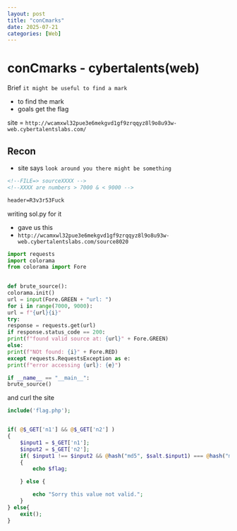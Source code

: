 ```yaml
---
layout: post
title: "conCmarks"
date: 2025-07-21
categories: [Web]
---
```


# conCmarks - cybertalents(web)

Brief `it might be useful to find a mark ` 

- to find the mark 
- goals get the flag 

site = ``http://wcamxwl32pue3e6mekgvd1gf9zrqqyz8l9o8u93w-web.cybertalentslabs.com/``
## Recon 

- site says `look around you there might be something`

```html
<!--FILE=> sourceXXXX -->
<!--XXXX are numbers > 7000 & < 9000 --> 

header=R3v3r53Fuck

```


writing sol.py for it 
- gave us this 
- `http://wcamxwl32pue3e6mekgvd1gf9zrqqyz8l9o8u93w-web.cybertalentslabs.com/source8020`

```python 
import requests
import colorama
from colorama import Fore

  
def brute_source():
colorama.init()
url = input(Fore.GREEN + "url: ")
for i in range(7000, 9000):
url = f"{url}{i}"
try:
response = requests.get(url)
if response.status_code == 200:
print(f"found valid source at: {url}" + Fore.GREEN)
else:
print(f"NOt found: {i}" + Fore.RED)
except requests.RequestsException as e:
print(f"error accessing {url}: {e}")

if __name__ == "__main__":
brute_source()
``` 


and curl the site  

```php 
include('flag.php');	


if( @$_GET['n1'] && @$_GET['n2'] )
{
	$input1 = $_GET['n1'];
	$input2 = $_GET['n2'];
	if( $input1 !== $input2 && @hash("md5", $salt.$input1) === @hash("md5", $salt. $input2) )
	{
		echo $flag;

	} else {

		echo "Sorry this value not valid.";
	}
} else{
	exit();
}


```
